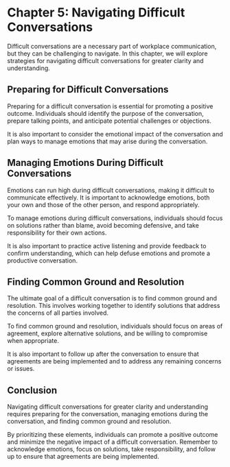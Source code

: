 Chapter 5: Navigating Difficult Conversations
=============================================

Difficult conversations are a necessary part of workplace communication, but they can be challenging to navigate. In this chapter, we will explore strategies for navigating difficult conversations for greater clarity and understanding.

Preparing for Difficult Conversations
-------------------------------------

Preparing for a difficult conversation is essential for promoting a positive outcome. Individuals should identify the purpose of the conversation, prepare talking points, and anticipate potential challenges or objections.

It is also important to consider the emotional impact of the conversation and plan ways to manage emotions that may arise during the conversation.

Managing Emotions During Difficult Conversations
------------------------------------------------

Emotions can run high during difficult conversations, making it difficult to communicate effectively. It is important to acknowledge emotions, both your own and those of the other person, and respond appropriately.

To manage emotions during difficult conversations, individuals should focus on solutions rather than blame, avoid becoming defensive, and take responsibility for their own actions.

It is also important to practice active listening and provide feedback to confirm understanding, which can help defuse emotions and promote a productive conversation.

Finding Common Ground and Resolution
------------------------------------

The ultimate goal of a difficult conversation is to find common ground and resolution. This involves working together to identify solutions that address the concerns of all parties involved.

To find common ground and resolution, individuals should focus on areas of agreement, explore alternative solutions, and be willing to compromise when appropriate.

It is also important to follow up after the conversation to ensure that agreements are being implemented and to address any remaining concerns or issues.

Conclusion
----------

Navigating difficult conversations for greater clarity and understanding requires preparing for the conversation, managing emotions during the conversation, and finding common ground and resolution.

By prioritizing these elements, individuals can promote a positive outcome and minimize the negative impact of a difficult conversation. Remember to acknowledge emotions, focus on solutions, take responsibility, and follow up to ensure that agreements are being implemented.
